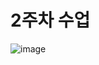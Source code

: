 # 2주차 수업 

![image](https://github.com/kimsinyoung2/Cordova/assets/105351819/b20683ee-b19e-4714-a4c0-5e7311949198)

